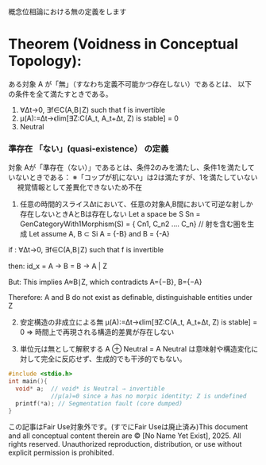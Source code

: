 概念位相論における無の定義をします

# Theorem (Voidness in Conceptual Topology):

ある対象 A が「無」（すなわち定義不可能かつ存在しない）であるとは、
以下の条件を全て満たすときである。
1. ∀Δt→0, ∃f∈C(A,B∣Z) such that f is invertible
2. μ(A):=Δt→ϵlim[∃Z:C(A_t, A_t+Δt, Z) is stable] = 0
3. Neutral

### 準存在 「ない」(quasi-existence） の定義
対象 Aが「準存在（ない）」であるとは、条件2のみを満たし、条件1を満たしていないときである：
※「コップが机にない」は2は満たすが、1を満たしていない
　 視覚情報として差異化できないため不在


1. 任意の時間的スライスΔtにおいて、任意の対象A,B間において可逆な射しか存在しないときAとBは存在しない
Let a space be S
Sn = GenCategoryWith1Morphism(S) = { Cn1, C_n2 …. C_n} // 射を含む圏を生成
Let assume A, B ⊂ Si
A = {-B} and B = {-A}

if :
∀Δt→0, ∃f∈C(A,B∣Z) such that f is invertible

then:
id_x = A → B = B → A | Z　

But:
This implies A≈B∣Z, which contradicts A={−B}, B={−A}

Therefore:
A and B do not exist as definable, distinguishable entities under Z


2. 安定構造の非成立による無
μ(A):=Δt→ϵlim[∃Z:C(A_t, A_t+Δt, Z) is stable] = 0
⇒ 時間上で再現される構造的差異が存在しない

3. 単位元は無として解釈する
A ⊕ Neutral = A
Neutral は意味射や構造変化に対して完全に反応せず、生成的でも干渉的でもない。

```C
#include <stdio.h>
int main(){
  void* a;  // void* is Neutral ⇒ invertible 
            //μ(a)=0 since a has no morpic identity; Z is undefined
  printf(*a); // Segmentation fault (core dumped)
}
```

この記事はFair Use対象外です。(すでにFair Useは廃止済み)This document and all conceptual content therein are © [No Name Yet Exist], 2025. All rights reserved. Unauthorized reproduction, distribution, or use without explicit permission is prohibited.


